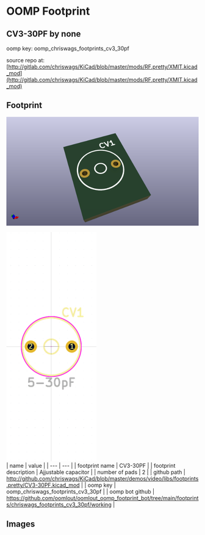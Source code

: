 # OOMP Footprint  
## CV3-30PF  by none  
  
oomp key: oomp_chriswags_footprints_cv3_30pf  
  
source repo at: [http://gitlab.com/chriswags/KiCad/blob/master/mods/RF.pretty/XMIT.kicad_mod](http://gitlab.com/chriswags/KiCad/blob/master/mods/RF.pretty/XMIT.kicad_mod)  
## Footprint  
  
[![working_kicad_pcb_3d.png](working_kicad_pcb_3d_600.png)](working_kicad_pcb_3d.png)  
  
[![working.png](working_600.png)](working.png)  
| name | value | 
| --- | --- | 
| footprint name | CV3-30PF | 
| footprint description | Ajjustable capacitor | 
| number of pads | 2 | 
| github path | http://github.com/chriswags/KiCad/blob/master/demos/video/libs/footprints.pretty/CV3-30PF.kicad_mod | 
| oomp key | oomp_chriswags_footprints_cv3_30pf | 
| oomp bot github | https://github.com/oomlout/oomlout_oomp_footprint_bot/tree/main/footprints/chriswags_footprints_cv3_30pf/working | 
## Images  
